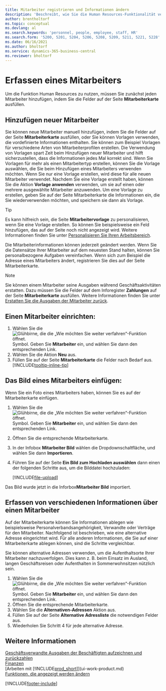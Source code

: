 ```yaml
---
title: Mitarbeiter registrieren und Informationen ändern
description: 'Beschreibt, wie Sie die Human Resources-Funktionalität verwenden, um neue Mitarbeiter zu registrieren oder Mitarbeiterinformationen für bestehende Mitarbeiter zu bearbeiten.'
author: brentholtorf
ms.topic: conceptual
ms.devlang: al
ms.search.keywords: 'personnel, people, employee, staff, HR'
ms.search.form: '5200, 5201, 5204, 5206, 5208, 5209, 5211, 5221, 5228'
ms.date: 06/16/2021
ms.author: bholtorf
ms.service: dynamics-365-business-central
ms.reviewer: bholtorf
---
```

# Erfassen eines Mitarbeiters

Um die Funktion Human Resources zu nutzen, müssen Sie zunächst jeden Mitarbeiter hinzufügen, indem Sie die Felder auf der Seite **Mitarbeiterkarte** ausfüllen.

## Hinzufügen neuer Mitarbeiter

Sie können neue Mitarbeiter manuell hinzufügen, indem Sie die Felder auf der Seite **Mitarbeiterkarte** ausfüllen, oder Sie können Vorlagen verwenden, die vordefinierte Informationen enthalten. Sie können zum Beispiel Vorlagen für verschiedene Arten von Mitarbeiterprofilen erstellen. Die Verwendung von Vorlagen spart Zeit beim Hinzufügen neuer Mitarbeiter und hilft sicherzustellen, dass die Informationen jedes Mal korrekt sind. Wenn Sie Vorlagen für mehr als einen Mitarbeitertyp erstellen, können Sie die Vorlage auswählen, die Sie beim Hinzufügen eines Mitarbeiters verwenden möchten. Wenn Sie nur eine Vorlage erstellen, wird diese für alle neuen Mitarbeiter verwendet. Nachdem Sie eine Vorlage erstellt haben, können Sie die Aktion **Vorlage anwenden** verwenden, um sie auf einen oder mehrere ausgewählte Mitarbeiter anzuwenden. Um eine Vorlage zu erstellen, geben Sie auf der Seite Mitarbeiterkarte die Informationen ein, die Sie wiederverwenden möchten, und speichern sie dann als Vorlage.

> [!TIP]
> Es kann hilfreich sein, die Seite **Mitarbeitervorlage** zu personalisieren, wenn Sie eine Vorlage erstellen. So können Sie beispielsweise ein Feld hinzufügen, das auf der Seite noch nicht angezeigt wird. Weitere Informationen finden Sie unter [Personalisieren Sie Ihren Arbeitsbereich](ui-personalization-user.md#start-personalizing-by-using-the-personalization-mode).

Die Mitarbeiterinformationen können jederzeit geändert werden. Wenn Sie die Datensätze Ihrer Mitarbeiter auf dem neuesten Stand halten, können Sie personalbezogene Aufgaben vereinfachen. Wenn sich zum Beispiel die Adresse eines Mitarbeiters ändert, registrieren Sie dies auf der Seite Mitarbeiterkarte.

> [!NOTE]  
> Sie können einem Mitarbeiter seine Ausgaben während Geschäftsaktivitäten erstatten. Dazu müssen Sie die Felder auf dem Inforegister **Zahlungen** auf der Seite **Mitarbeiterkarte** ausfüllen. Weitere Informationen finden Sie unter [Erstatten Sie die Ausgaben der Mitarbeiter zurück](finance-how-record-reimburse-employee-expenses.md).

## Einen Mitarbeiter einrichten:

1. Wählen Sie die ![Glühbirne, die die „Wie möchten Sie weiter verfahren“-Funktion öffnet.](media/ui-search/search_small.png "Tell me-Funktion") Symbol. Geben Sie **Mitarbeiter** ein, und wählen Sie dann den entsprechenden Link.
2. Wählen Sie die Aktion **Neu** aus.
3. Füllen Sie auf der Seite **Mitarbeiterkarte** die Felder nach Bedarf aus. [!INCLUDE[tooltip-inline-tip](includes/tooltip-inline-tip_md.md)]

## Das Bild eines Mitarbeiters einfügen:

Wenn Sie ein Foto eines Mitarbeiters haben, können Sie es auf der Mitarbeiterkarte einfügen.

1. Wählen Sie die ![Glühbirne, die die „Wie möchten Sie weiter verfahren“-Funktion öffnet.](media/ui-search/search_small.png "Tell Me-Funktion") Symbol. Geben Sie **Mitarbeiter** ein, und wählen Sie dann den entsprechenden Link.
2. Öffnen Sie die entsprechende Mitarbeiterkarte.
3. In der Infobox **Mitarbeiter Bild** wählen die Dropdownschaltfläche, und wählen Sie dann **Importieren**.
4. Führen Sie auf der Seite **Ein Bild zum Hochladen auswählen** dann einen der folgenden Schritte aus, um die Bilddatei hochzuladen:

   [!INCLUDE[file-upload](includes/file-upload.md)]

Das Bild wurde jetzt in die Inforbox**Mitarbeiter Bild** importiert.

## Erfassen von verschiedenen Informationen über einen Mitarbeiter

Auf der Mitarbeiterkarte können Sie Informationen ablegen wie beispielsweise Personalverbandsangehörigkeit, Verwandte oder Verträge für den Mitarbeiter. Nachfolgend ist beschrieben, wie eine alternative Adresse eingerichtet wird. Für alle anderen Informationen, die Sie auf einer Mitarbeiterkarte ablegen können, sind die Schritte vergleichbar.

Sie können alternative Adressen verwenden, um die Aufenthaltsorte Ihrer Mitarbeiter nachzuverfolgen. Dies kann z. B. beim Einsatz im Ausland, langen Geschäftsreisen oder Aufenthalten in Sommerwohnsitzen nützlich sein.

1. Wählen Sie die ![Glühbirne, die die „Wie möchten Sie weiter verfahren“-Funktion öffnet.](media/ui-search/search_small.png "Tell Me-Funktion") Symbol. Geben Sie **Mitarbeiter** ein, und wählen Sie dann den entsprechenden Link.
2. Öffnen Sie die entsprechende Mitarbeiterkarte.
3. Wählen Sie die **Alternativen-Adressen** Aktion aus.
4. Füllen Sie auf der Seite **Alternative Adressliste** die notwendigen Felder aus.
5. Wiederholen Sie Schritt 4 für jede alternative Adresse.

## Weitere Informationen

[Geschäftsverwandte Ausgaben der Beschäftigten aufzeichnen und zurückzahlen](finance-how-record-reimburse-employee-expenses.md)  
[Finanzen](finance.md)  
[Arbeiten mit [!INCLUDE[prod_short](includes/prod_short.md)]](ui-work-product.md)  
[Funktionen, die angezeigt werden ändern](ui-experiences.md)


[!INCLUDE[footer-include](includes/footer-banner.md)]